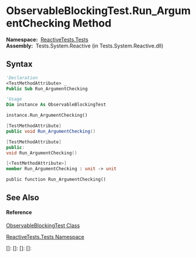 # ObservableBlockingTest.Run\_ArgumentChecking Method

**Namespace:**  [ReactiveTests.Tests](ReactiveTests.Tests\ReactiveTests.Tests.md)  
**Assembly:**  Tests.System.Reactive (in Tests.System.Reactive.dll)

## Syntax

```vb
'Declaration
<TestMethodAttribute> _
Public Sub Run_ArgumentChecking
```

```vb
'Usage
Dim instance As ObservableBlockingTest

instance.Run_ArgumentChecking()
```

```csharp
[TestMethodAttribute]
public void Run_ArgumentChecking()
```

```c++
[TestMethodAttribute]
public:
void Run_ArgumentChecking()
```

```fsharp
[<TestMethodAttribute>]
member Run_ArgumentChecking : unit -> unit 
```

```jscript
public function Run_ArgumentChecking()
```

## See Also

#### Reference

[ObservableBlockingTest Class](ObservableBlockingTest\ObservableBlockingTest.md)

[ReactiveTests.Tests Namespace](ReactiveTests.Tests\ReactiveTests.Tests.md)

[]: 
[]: 
[]: 
[]: 